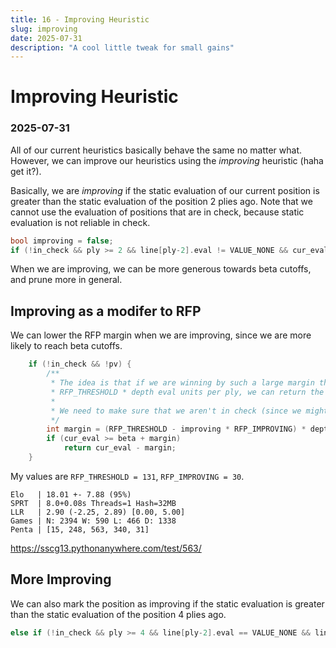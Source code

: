 ```yaml
---
title: 16 - Improving Heuristic
slug: improving
date: 2025-07-31
description: "A cool little tweak for small gains"
---
```


# Improving Heuristic
### 2025-07-31

All of our current heuristics basically behave the same no matter what. However, we can improve our heuristics using the *improving* heuristic (haha get it?).

Basically, we are *improving* if the static evaluation of our current position is greater than the static evaluation of the position 2 plies ago. Note that we cannot use the evaluation of positions that are in check, because static evaluation is not reliable in check.

```cpp
bool improving = false;
if (!in_check && ply >= 2 && line[ply-2].eval != VALUE_NONE && cur_eval > line[ply-2].eval) improving = true;
```

When we are improving, we can be more generous towards beta cutoffs, and prune more in general.

## Improving as a modifer to RFP

We can lower the RFP margin when we are improving, since we are more likely to reach beta cutoffs.

```cpp
	if (!in_check && !pv) {
		/**
		 * The idea is that if we are winning by such a large margin that we can afford to lose
		 * RFP_THRESHOLD * depth eval units per ply, we can return the current eval.
		 * 
		 * We need to make sure that we aren't in check (since we might get mated)
		 */
		int margin = (RFP_THRESHOLD - improving * RFP_IMPROVING) * depth;
		if (cur_eval >= beta + margin)
			return cur_eval - margin;
	}
```

My values are `RFP_THRESHOLD = 131`, `RFP_IMPROVING = 30`.

```
Elo   | 18.01 +- 7.88 (95%)
SPRT  | 8.0+0.08s Threads=1 Hash=32MB
LLR   | 2.90 (-2.25, 2.89) [0.00, 5.00]
Games | N: 2394 W: 590 L: 466 D: 1338
Penta | [15, 248, 563, 340, 31]
```
https://sscg13.pythonanywhere.com/test/563/

## More Improving

We can also mark the position as improving if the static evaluation is greater than the static evaluation of the position 4 plies ago.

```cpp
else if (!in_check && ply >= 4 && line[ply-2].eval == VALUE_NONE && line[ply-4].eval != VALUE_NONE && cur_eval > line[ply-4].eval) improving = true;
```

